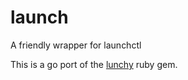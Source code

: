 # launch
A friendly wrapper for launchctl

This is a go port of the [lunchy](https://github.com/eddiezane/lunchy) ruby gem.
